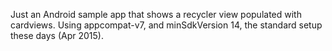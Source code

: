 Just an Android sample app that shows a recycler view populated with cardviews. Using appcompat-v7, and minSdkVersion 14, the standard setup these days (Apr 2015).
